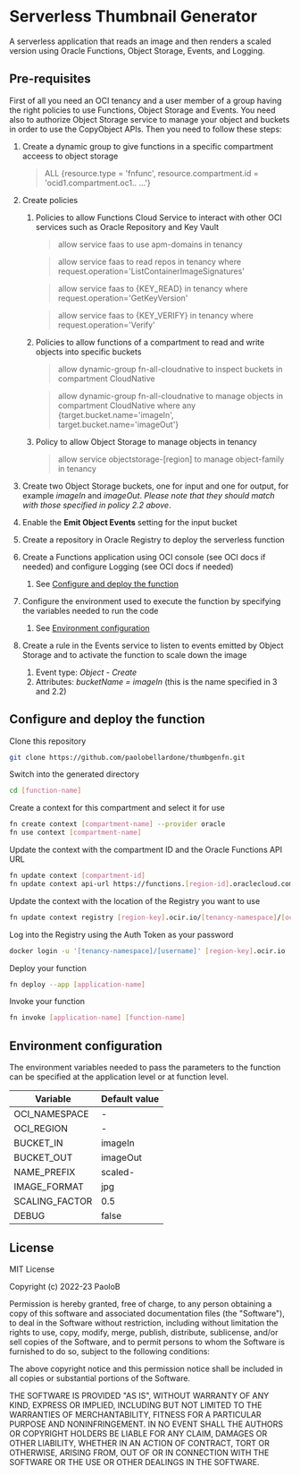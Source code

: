 # Serverless Thumbnail Generator

A serverless application that reads an image and then renders a scaled version using Oracle Functions, Object Storage, Events, and Logging.

## Pre-requisites

First of all you need an OCI tenancy and a user member of a group having the right policies to use Functions, Object Storage and Events. You need also to authorize Object Storage service to manage your object and buckets in order to use the CopyObject APIs. Then you need to follow these steps:

1. Create a dynamic group to give functions in a specific compartment acceess to object storage

    > ALL {resource.type = 'fnfunc', resource.compartment.id = 'ocid1.compartment.oc1.. ...'}

2. Create policies
    1. Policies to allow Functions Cloud Service to interact with other OCI services such as Oracle Repository and Key Vault

        >allow service faas to use apm-domains in tenancy

        >allow service faas to read repos in tenancy where request.operation='ListContainerImageSignatures'

        >allow service faas to {KEY_READ} in tenancy where request.operation='GetKeyVersion'

        >allow service faas to {KEY_VERIFY} in tenancy where request.operation='Verify'

    2. Policies to allow functions of a compartment to read and write objects into specific buckets

        >allow dynamic-group fn-all-cloudnative to inspect buckets in compartment CloudNative

        >allow dynamic-group fn-all-cloudnative to manage objects in compartment CloudNative where any {target.bucket.name='imageIn', target.bucket.name='imageOut'}

    3. Policy to allow Object Storage to manage objects in tenancy

        >allow service objectstorage-[region] to manage object-family in tenancy

3. Create two Object Storage buckets, one for input and one for output, for example *imageIn* and *imageOut*. *Please note that they should match with those specified in policy 2.2 above*.
4. Enable the **Emit Object Events** setting for the input bucket
5. Create a repository in Oracle Registry to deploy the serverless function
6. Create a Functions application using OCI console (see OCI docs if needed) and configure Logging (see OCI docs if needed)
    1. See [Configure and deploy the function](#configure-and-deploy-the-function)
7. Configure the environment used to execute the function by specifying the variables needed to run the code
    1. See [Environment configuration](#environment-configuration)
8. Create a rule in the Events service to listen to events emitted by Object Storage and to activate the function to scale down the image
    1. Event type: *Object - Create*
    2. Attributes: *bucketName = imageIn* (this is the name specified in 3 and 2.2)

## Configure and deploy the function

Clone this repository

```sh
git clone https://github.com/paolobellardone/thumbgenfn.git
```

Switch into the generated directory

```sh
cd [function-name]
```

Create a context for this compartment and select it for use

```sh
fn create context [compartment-name] --provider oracle
fn use context [compartment-name]
```

Update the context with the compartment ID and the Oracle Functions API URL

```sh
fn update context [compartment-id]
fn update context api-url https://functions.[region-id].oraclecloud.com
```

Update the context with the location of the Registry you want to use

```sh
fn update context registry [region-key].ocir.io/[tenancy-namespace]/[ocir-repo]
```

Log into the Registry using the Auth Token as your password

```sh
docker login -u '[tenancy-namespace]/[username]' [region-key].ocir.io
```

Deploy your function

```sh
fn deploy --app [application-name]
```

Invoke your function

```sh
fn invoke [application-name] [function-name]
```

## Environment configuration

The environment variables needed to pass the parameters to the function can be specified at the application level or at function level.

| Variable       | Default value |
|----------------|---------------|
| OCI_NAMESPACE  | -             |
| OCI_REGION     | -             |
| BUCKET_IN      | imageIn       |
| BUCKET_OUT     | imageOut      |
| NAME_PREFIX    | scaled-       |
| IMAGE_FORMAT   | jpg           |
| SCALING_FACTOR | 0.5           |
| DEBUG          | false         |

## License

MIT License

Copyright (c) 2022-23 PaoloB

Permission is hereby granted, free of charge, to any person obtaining a copy
of this software and associated documentation files (the "Software"), to deal
in the Software without restriction, including without limitation the rights
to use, copy, modify, merge, publish, distribute, sublicense, and/or sell
copies of the Software, and to permit persons to whom the Software is
furnished to do so, subject to the following conditions:

The above copyright notice and this permission notice shall be included in all
copies or substantial portions of the Software.

THE SOFTWARE IS PROVIDED "AS IS", WITHOUT WARRANTY OF ANY KIND, EXPRESS OR
IMPLIED, INCLUDING BUT NOT LIMITED TO THE WARRANTIES OF MERCHANTABILITY,
FITNESS FOR A PARTICULAR PURPOSE AND NONINFRINGEMENT. IN NO EVENT SHALL THE
AUTHORS OR COPYRIGHT HOLDERS BE LIABLE FOR ANY CLAIM, DAMAGES OR OTHER
LIABILITY, WHETHER IN AN ACTION OF CONTRACT, TORT OR OTHERWISE, ARISING FROM,
OUT OF OR IN CONNECTION WITH THE SOFTWARE OR THE USE OR OTHER DEALINGS IN THE
SOFTWARE.
